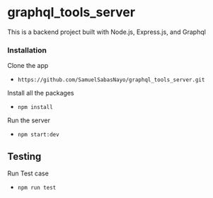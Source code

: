 # graphql_tools_server
This is a backend project built with Node.js, Express.js, and Graphql 

### Installation

Clone the app
* ```https://github.com/SamuelSabasNayo/graphql_tools_server.git```

Install all the packages
* ```npm install ```

Run the server
*  ```npm start:dev ```

## Testing
Run Test case
* ```npm run test```
